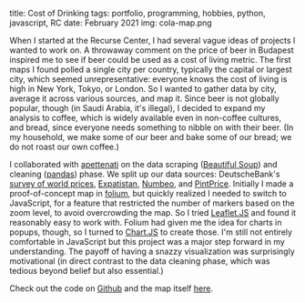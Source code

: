 title: Cost of Drinking
tags: portfolio, programming, hobbies, python, javascript, RC
date: February 2021
img: cola-map.png

When I started at the Recurse Center, I had several vague ideas of projects I wanted to work on. A throwaway comment on the price of beer in Budapest inspired me to see if beer could be used as a cost of living metric. The first maps I found polled a single city per country, typically the capital or largest city, which seemed unrepresentative: everyone knows the cost of living is high in New York, Tokyo, or London. So I wanted to gather data by city, average it across various sources, and map it. Since beer is not globally popular, though (in Saudi Arabia, it's illegal), I decided to expand my analysis to coffee, which is widely available even in non-coffee cultures, and bread, since everyone needs something to nibble on with their beer. (In my household, we make some of our beer and bake some of our bread; we do not roast our own coffee.)

I collaborated with [apettenati](https://github.com/apettenati) on the data scraping ([Beautiful Soup](https://www.crummy.com/software/BeautifulSoup/bs4/doc/)) and cleaning ([pandas](https://pandas.pydata.org/)) phase. We split up our data sources: DeutscheBank's [survey of world prices](https://www.dbresearch.com/PROD/RPS_EN-PROD/Mapping_the_world_prices_2019/RPS_EN_DOC_VIEW.calias?rwnode=PROD0000000000436748&ProdCollection=PROD0000000000505140), [Expatistan](https://www.expatistan.com/cost-of-living), [Numbeo](https://www.numbeo.com/cost-of-living/), and [PintPrice](http://www.pintprice.com/). Initially I made a proof-of-concept map in [folium](https://python-visualization.github.io/folium/), but quickly realized I needed to switch to JavaScript, for a feature that restricted the number of markers based on the zoom level, to avoid overcrowding the map. So I tried [Leaflet.JS](https://leafletjs.com/) and found it reasonably easy to work with. Folium had given me the idea for charts in popups, though, so I turned to [Chart.JS](https://www.chartjs.org/) to create those. I'm still not entirely comfortable in JavaScript but this project was a major step forward in my understanding. The payoff of having a snazzy visualization was surprisingly motivational (in direct contrast to the data cleaning phase, which was tedious beyond belief but also essential.)

Check out the code on [Github](https://github.com/christalee/cost-of-drinking) and the map itself [here]({filename}/pages/cola-map.html).

